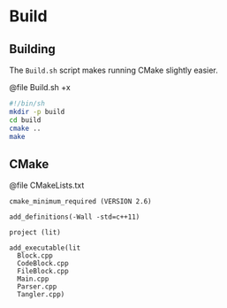 # Build

## Building

The `Build.sh` script makes running CMake slightly easier.

@file Build.sh +x
```sh
#!/bin/sh
mkdir -p build
cd build
cmake ..
make
```

## CMake

@file CMakeLists.txt
```
cmake_minimum_required (VERSION 2.6)

add_definitions(-Wall -std=c++11)

project (lit)

add_executable(lit
  Block.cpp
  CodeBlock.cpp
  FileBlock.cpp
  Main.cpp
  Parser.cpp
  Tangler.cpp)
```
